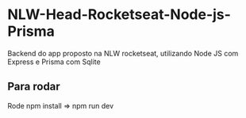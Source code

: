 # NLW-Head-Rocketseat-Node-js-Prisma
Backend do app proposto na NLW rocketseat, utilizando Node JS com Express e Prisma com Sqlite

## Para rodar
Rode npm install => npm run dev
